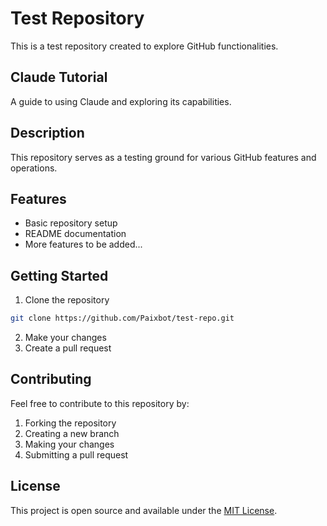 # Test Repository

This is a test repository created to explore GitHub functionalities.

## Claude Tutorial
A guide to using Claude and exploring its capabilities.

## Description
This repository serves as a testing ground for various GitHub features and operations.

## Features
- Basic repository setup
- README documentation
- More features to be added...

## Getting Started
1. Clone the repository
```bash
git clone https://github.com/Paixbot/test-repo.git
```

2. Make your changes
3. Create a pull request

## Contributing
Feel free to contribute to this repository by:
1. Forking the repository
2. Creating a new branch
3. Making your changes
4. Submitting a pull request

## License
This project is open source and available under the [MIT License](LICENSE).